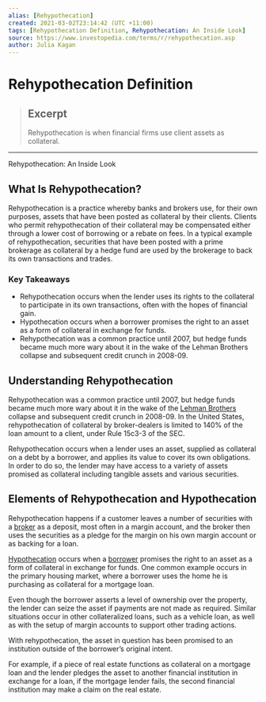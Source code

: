 ```yaml
---
alias: [Rehypothecation]
created: 2021-03-02T23:14:42 (UTC +11:00)
tags: [Rehypothecation Definition, Rehypothecation: An Inside Look]
source: https://www.investopedia.com/terms/r/rehypothecation.asp
author: Julia Kagan
---
```


# Rehypothecation Definition

> ## Excerpt
> Rehypothecation is when financial firms use client assets as collateral.

---

Rehypothecation: An Inside Look
## What Is Rehypothecation?

Rehypothecation is a practice whereby banks and brokers use, for their own purposes, assets that have been posted as collateral by their clients. Clients who permit rehypothecation of their collateral may be compensated either through a lower cost of borrowing or a rebate on fees. In a typical example of rehypothecation, securities that have been posted with a prime brokerage as collateral by a hedge fund are used by the brokerage to back its own transactions and trades.

### Key Takeaways

-   Rehypothecation occurs when the lender uses its rights to the collateral to participate in its own transactions, often with the hopes of financial gain.
-   Hypothecation occurs when a borrower promises the right to an asset as a form of collateral in exchange for funds.
-   Rehypothecation was a common practice until 2007, but hedge funds became much more wary about it in the wake of the Lehman Brothers collapse and subsequent credit crunch in 2008-09.

## Understanding Rehypothecation

Rehypothecation was a common practice until 2007, but hedge funds became much more wary about it in the wake of the [Lehman Brothers](https://www.investopedia.com/terms/l/lehman-brothers.asp) collapse and subsequent credit crunch in 2008-09. In the United States, rehypothecation of collateral by broker-dealers is limited to 140% of the loan amount to a client, under Rule 15c3-3 of the SEC.

Rehypothecation occurs when a lender uses an asset, supplied as collateral on a debt by a borrower, and applies its value to cover its own obligations. In order to do so, the lender may have access to a variety of assets promised as collateral including tangible assets and various securities.

## Elements of Rehypothecation and Hypothecation

Rehypothecation happens if a customer leaves a number of securities with a [broker](https://www.investopedia.com/broker-awards-4587871) as a deposit, most often in a margin account, and the broker then uses the securities as a pledge for the margin on his own margin account or as backing for a loan.

[Hypothecation](https://www.investopedia.com/terms/h/hypothecation.asp) occurs when a [borrower](https://www.investopedia.com/articles/investing/092315/7-best-peertopeer-lending-websites.asp) promises the right to an asset as a form of collateral in exchange for funds. One common example occurs in the primary housing market, where a borrower uses the home he is purchasing as collateral for a mortgage loan.

Even though the borrower asserts a level of ownership over the property, the lender can seize the asset if payments are not made as required. Similar situations occur in other collateralized loans, such as a vehicle loan, as well as with the setup of margin accounts to support other trading actions.

With rehypothecation, the asset in question has been promised to an institution outside of the borrower’s original intent.

For example, if a piece of real estate functions as collateral on a mortgage loan and the lender pledges the asset to another financial institution in exchange for a loan, if the mortgage lender fails, the second financial institution may make a claim on the real estate.
